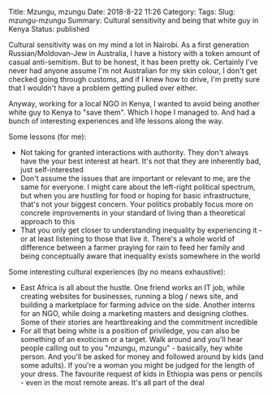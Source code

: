 Title: Mzungu, mzungu
Date: 2018-8-22 11:26
Category:
Tags:
Slug: mzungu-mzungu
Summary: Cultural sensitivity and being that white guy in Kenya
Status: published

Cultural sensitivity was on my mind a lot in Nairobi. As a first generation Russian/Moldovan-Jew in Australia, I have a history with a token amount of casual anti-semitism. But to be honest, it has been pretty ok. Certainly I've never had anyone assume I'm not Australian for my skin colour, I don't get checked going through customs, and if I knew how to drive, I'm pretty sure that I wouldn't have a problem getting pulled over either.   

Anyway, working for a local NGO in Kenya, I wanted to avoid being another white guy to Kenya to "save them". Which I hope I managed to. And had a bunch of interesting experiences and life lessons along the way.  

Some lessons (for me):  
- Not taking for granted interactions with authority. They don't always have the your best interest at heart. It's not that they are inherently bad, just self-interested
- Don't assume the issues that are important or relevant to me, are the same for everyone. I might care about the left-right political spectrum, but when you are hustling for food or hoping for basic infrastructure, that's not your biggest concern. Your politics probably focus more on concrete improvements in your standard of living than a theoretical approach to this
- That you only get closer to understanding inequality by experiencing it - or at least listening to those that live it. There's a whole world of difference between a farmer praying for rain to feed her family and being conceptually aware that inequality exists somewhere in the world

Some interesting cultural experiences (by no means exhaustive):
- East Africa is all about the hustle. One friend works an IT job, while creating websites for businesses, running a blog / news site, and building a marketplace for farming advice on the side. Another interns for an NGO, while doing a marketing masters and designing clothes. Some of their stories are heartbreaking and the commitment incredible
- For all that being white is a position of priviledge, you can also be something of an exoticism or a target. Walk around and you'll hear people calling out to you "mzungu, mzungu" - basically, hey white person. And you'll be asked for money and followed around by kids (and some adults). If you're a woman you might be judged for the length of your dress. The favourite request of kids in Ethiopia was pens or pencils - even in the most remote areas. It's all part of the deal